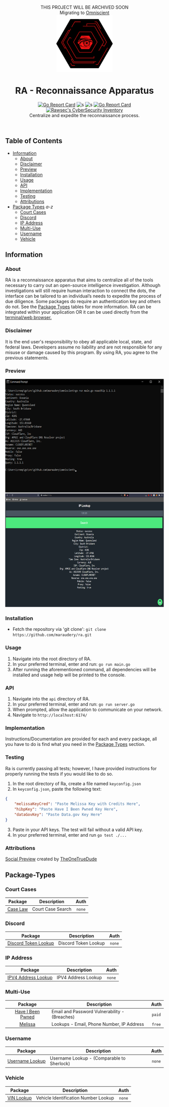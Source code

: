 <p align="center">
  THIS PROJECT WILL BE ARCHIVED SOON<br>
  Migrating to <a href="https://maraudery.github.io/omniscient/">Omniscient</a><br>
  <a><img src="./images/omni.png" width=180 height="180"></a>
  <h1 align="center">RA - Reconnaissance Apparatus</h1>
  <p align="center">
    <a href="https://goreportcard.com/report/github.com/maraudery/ra"><img src="https://goreportcard.com/badge/github.com/maraudery/ra" alt="Go Report Card"></a>
    <a><img src="https://img.shields.io/badge/tests-7&#47;8-orange.svg" alt="s"></a>
    <a><img src="https://img.shields.io/badge/version-0.5.0-blue.svg" alt="s"></a>
    <a href="https://pkg.go.dev/github.com/maraudery/ra"><img src="https://pkg.go.dev/badge/github.com/maraudery/ra.svg" alt="Go Report Card"></a>
    <a href="https://inventory.raw.pm/"><img src="https://inventory.raw.pm/img/badges/Rawsec-inventoried-FF5050_flat.svg" alt="Rawsec&#39;s CyberSecurity Inventory"></a><br>
    Centralize and expedite the reconnaissance process.
</a>
  </p><br>
</p>

## Table of Contents

- [Information](#information)
  - [About](#about)
  - [Disclaimer](#disclaimer)
  - [Preview](#preview)
  - [Installation](#installation)
  - [Usage](#usage)
  - [API](#api)
  - [Implementation](#implementation)
  - [Testing](#testing)
  - [Attributions](#attributions)
- [Package Types](#package-types) *a-z*
  - [Court Cases](#court-cases)
  - [Discord](#discord)
  - [IP Address](#ip-address)
  - [Multi-Use](#multi-use)
  - [Username](#username)
  - [Vehicle](#vehicle)



## Information

### About

RA is a reconnaissance apparatus that aims to centralize all of the tools necessary to carry out an open-source intelligence investigation. Although investigations will still require human interaction to connect the dots, the interface can be tailored to an individual’s needs to expedite the process of due diligence. Some packages do require an authentication key and others do not. See the [Package Types](#package-types) tables for more information. RA can be integrated within your application OR it can be used directly from the [terminal/web browser.](#preview)

### Disclaimer

It is the end user's responsibility to obey all applicable local, state, and federal laws. Developers assume no liability and are not responsible for any misuse or damage caused by this program. By using RA, you agree to the previous statements.

### Preview

<a><img src="./images/cliprev.png" width=660 height="360"></a>
<a><img src="./images/guiprev2.png" width=660 height="360"></a>

### Installation

 - Fetch the repository via 'git clone': `git clone https://github.com/maraudery/ra.git`

### Usage

1. Navigate into the root directory of RA.
2. In your preferred terminal, enter and run: `go run main.go`
3. After running the aforementioned command, all dependencies will be installed and usage help will be printed to the console.

### API

1. Navigate into the `api` directory of RA.
2. In your preferred terminal, enter and run: `go run server.go`
3. When prompted, allow the application to communicate on your network.
4. Navigate to `http://localhost:6174/`

### Implementation

Instructions/Documentation are provided for each and every package, all you have to do is find what you need in the [Package Types](#package-types) section.

### Testing

Ra is currently passing all tests; however, I have provided instructions for properly running the tests if you would like to do so.

1. In the root directory of Ra, create a file named `keyconfig.json`
2. In `keyconfig.json`, paste the following text:
``` json
{
    "melissaKeyCred": "Paste Melissa Key with Credits Here",
    "hibpKey": "Paste Have I Been Pwned Key Here",
    "dataGovKey": "Paste Data.gov Key Here"
}
```
3. Paste in your API keys. The test will fail without a valid API key.
4. In your preferred terminal, enter and run `go test ./...`

### Attributions

[Social Preview](./images/card.jpg) created by [TheOneTrueDude](https://github.com/FirstTrueDude)

## Package-Types

### Court Cases

| Package                                                                                    | Description                                  |   Auth   |
| :----------------------------------------------------------------------------------------: | -------------------------------------------- | :------: |
| [Case Law](https://github.com/maraudery/ra/tree/main/pkg/noauth/caselaw)           | Court Case Search                            |  `none`  |

### Discord

| Package                                                                                    | Description                                  |   Auth   |
| :----------------------------------------------------------------------------------------: | -------------------------------------------- | :------: |
| [Discord Token Lookup](https://github.com/maraudery/ra/tree/main/pkg/noauth/discord)| Discord Token Lookup                        |  `none`  |

### IP Address

| Package                                                                                    | Description                                  |   Auth   |
| :----------------------------------------------------------------------------------------: | -------------------------------------------- | :------: |
| [IPV4 Address Lookup](https://github.com/maraudery/ra/tree/main/pkg/noauth/ip)     | IPV4 Address Lookup                          |  `none`  |

### Multi-Use

| Package                                                                                    | Description                                  |   Auth   |
| :----------------------------------------------------------------------------------------: | -------------------------------------------- | :------: |
| [Have I Been Pwned](https://github.com/maraudery/ra/tree/main/pkg/authpaid/hibp)   | Email and Password Vulnerability - (Breaches)|  `paid`  |
| [Melissa](https://github.com/maraudery/ra/tree/main/pkg/authfree/melissa)          | Lookups - Email, Phone Number, IP Address    |  `free`  |


### Username

| Package                                                                                    | Description                                  |   Auth   |
| :----------------------------------------------------------------------------------------: | -------------------------------------------- | :------: |
| [Username Lookup](https://github.com/maraudery/ra/tree/main/pkg/noauth/userlookup) | Username Lookup - (Comparable to Sherlock)   |  `none`  |

### Vehicle

| Package                                                                                    | Description                                  |   Auth   |
| :----------------------------------------------------------------------------------------: | -------------------------------------------- | :------: |
| [VIN Lookup](https://github.com/maraudery/ra/tree/main/pkg/noauth/vin)             | Vehicle Identification Number Lookup         |  `none`  |
